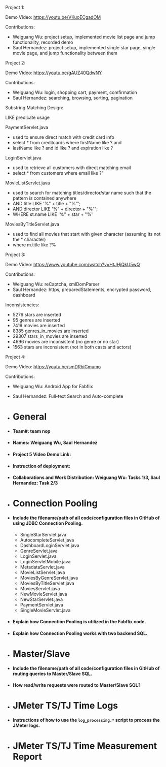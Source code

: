 Project 1:

Demo Video: https://youtu.be/VKuoECgadOM

Contributions:
- Weiguang Wu: project setup, implemented movie list page and jump functionality, recorded demo
- Saul Hernandez: project setup, implemented single star page, single movie page, and jump functionality between them

Project 2:

Demo Video: https://youtu.be/gAUZ40QdwNY

Contributions:
- Weiguang Wu: login, shopping cart, payment, comfirmation
- Saul Hernandez: searching, browsing, sorting, pagination

Substring Matching Design:

LIKE predicate usage

PaymentServlet.java
- used to ensure direct match with credit card info
- select * from creditcards where firstName like ? and 
- lastName like ? and id like ? and expiration like ?

LoginServlet.java
- used to retrieve all customers with direct matching email
- select * from customers where email like ?"

MovieListServlet.java
- used to search for matching titles/director/star name
 such that the pattern is contained anywhere
- AND title LIKE '%" + title + "%'";
- AND director LIKE '%" + director + "%'";
- WHERE st.name LIKE '%" + star + "%'

MoviesByTitleServlet.java
- used to find all movies that start with given character
(assuming its not the * character)
- where m.title like ?%

Project 3:

Demo Video: https://www.youtube.com/watch?v=HtJHjQkU5wQ

Contributions:
- Weiguang Wu: reCaptcha, xmlDomParser
- Saul Hernandez: https, preparedStatements, encrypted password, dashboard

Inconsistencies:
- 5276 stars are inserted
- 95 genres are inserted
- 7419 movies are inserted
- 8385 genres_in_movies are inserted
- 29307 stars_in_movies are inserted
- 4696 movies are inconsistent (no genre or no star)
- 1563 stars are inconsistent (not in both casts and actors)

Project 4:

Demo Video: https://youtu.be/smDRbiCmumo

Contributions:
- Weiguang Wu: Android App for Fabflix
- Saul Hernandez: Full-text Search and Auto-complete

- # General
 - #### Team#: team nop

 - #### Names: Weiguang Wu, Saul Hernandez

 - #### Project 5 Video Demo Link:

 - #### Instruction of deployment: 

 - #### Collaborations and Work Distribution: Weiguang Wu: Tasks 1/3, Saul Hernandez: Task 2/3


- # Connection Pooling
 - #### Include the filename/path of all code/configuration files in GitHub of using JDBC Connection Pooling.
   - SingleStarServlet.java
   - AutocompleteServlet.java
   - DashboardLoginServlet.java
   - GenreServlet.java
   - LoginServlet.java
   - LoginServletMobile.java
   - MetadataServlet.java
   - MovieListServlet.java
   - MoviesByGenreServlet.java
   - MoviesByTitleServlet.java
   - MoviesServlet.java
   - NewMovieServlet.java
   - NewStarServlet.java
   - PaymentServlet.java
   - SingleMovieServlet.java
 - #### Explain how Connection Pooling is utilized in the Fabflix code.

 - #### Explain how Connection Pooling works with two backend SQL.


- # Master/Slave
 - #### Include the filename/path of all code/configuration files in GitHub of routing queries to Master/Slave SQL.

 - #### How read/write requests were routed to Master/Slave SQL?


- # JMeter TS/TJ Time Logs
 - #### Instructions of how to use the `log_processing.*` script to process the JMeter logs.


- # JMeter TS/TJ Time Measurement Report